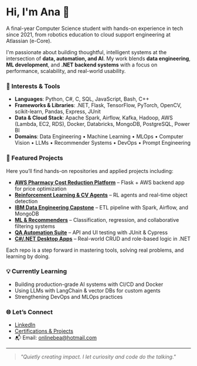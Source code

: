 # Hi, I'm Ana 👋

A final-year Computer Science student with hands-on experience in tech since 2021, from robotics education to cloud support engineering at Atlassian (e-Core).

I'm passionate about building thoughtful, intelligent systems at the intersection of **data, automation, and AI**. My work blends **data engineering**, **ML development**, and **.NET backend systems** with a focus on performance, scalability, and real-world usability.

### 🧠 Interests & Tools

- **Languages**: Python, C#, C, SQL, JavaScript, Bash, C++
- **Frameworks & Libraries**: .NET, Flask, TensorFlow, PyTorch, OpenCV, scikit-learn, Pandas, Express, JUnit
- **Data & Cloud Stack**: Apache Spark, Airflow, Kafka, Hadoop, AWS (Lambda, EC2, RDS), Docker, Databricks, MongoDB, PostgreSQL, Power BI
- **Domains**: Data Engineering • Machine Learning • MLOps • Computer Vision • LLMs • Recommender Systems • DevOps • Prompt Engineering

### 📁 Featured Projects

Here you’ll find hands-on repositories and applied projects including:

- **[AWS Pharmacy Cost Reduction Platform](https://github.com/aryMello/aws-pharmacy-cost-reduction)** – Flask + AWS backend app for price optimization
- **[Reinforcement Learning & CV Agents](https://github.com/aryMello/hands-on-ai-cv)** – RL agents and real-time object detection
- **[IBM Data Engineering Capstone](https://github.com/aryMello/IBM-Data-Engineer-Capstone-Project)** – ETL pipeline with Spark, Airflow, and MongoDB
- **[ML & Recommenders](https://github.com/aryMello/hands-on-ml)** – Classification, regression, and collaborative filtering systems
- **[QA Automation Suite](https://github.com/aryMello/desafio-testes-qa)** – API and UI testing with JUnit & Cypress
- **[C#/.NET Desktop Apps](https://github.com/aryMello/sistema_celulares)** – Real-world CRUD and role-based logic in .NET

Each repo is a step forward in mastering tools, solving real problems, and learning by doing.

### 💡 Currently Learning

- Building production-grade AI systems with CI/CD and Docker
- Using LLMs with LangChain & vector DBs for custom agents
- Strengthening DevOps and MLOps practices

### 🌐 Let’s Connect

- [LinkedIn](https://www.linkedin.com/in/anavm)
- [Certifications & Projects](https://www.linkedin.com/in/anavm/details/projects/)
- 📬 Email: onlinebea@hotmail.com

---

> *"Quietly creating impact. I let curiosity and code do the talking."*
